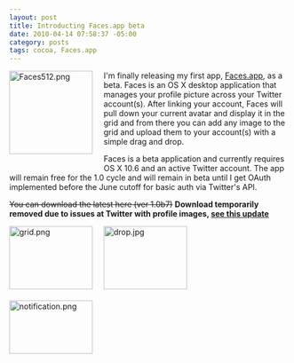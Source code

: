 ```yaml
--- 
layout: post
title: Introducting Faces.app beta
date: 2010-04-14 07:58:37 -05:00
category: posts
tags: cocoa, Faces.app
---
```

<img src="http://ctshryock.com/static/images/Faces512-thumb-150x150-20.png" width="150" height="150" alt="Faces512.png" class="mt-image-left" style="float: left; margin: 0 20px 20px 0;" />

I'm finally releasing my first app, [Faces.app][1], as a beta.  Faces is an OS X desktop application that manages your profile picture across your Twitter account(s).  After linking your account, Faces will pull down your current avatar and display it in the grid and from there you can add any image to the grid and upload them to your account(s) with a simple drag and drop.


Faces is a beta application and currently requires OS X 10.6 and an active Twitter account.  The app will remain free for the 1.0 cycle and will remain in beta until I get OAuth implemented before the June cutoff for basic auth via Twitter's API.

<strike>You can download the latest here (ver 1.0b7)</strike> 
**Download temporarily removed due to issues at Twitter with profile images, [see this update][3]**

<img src="http://ctshryock.com/static/images/grid-thumb-150x114-27.png" width="150" height="114" alt="grid.png" class="mt-image-left" style="float: left; margin: 0 20px 20px 0;" />
<img src="http://ctshryock.com/static/images/drop-thumb-150x114-24.jpg" width="150" height="114" alt="drop.jpg" class="mt-image-left" style="float: left; margin: 0 20px 20px 0;" />
<img src="http://ctshryock.com/static/images/notification-thumb-150x96-30.png" width="150" height="96" alt="notification.png" class="mt-image-left" style="float: left; margin: 0 20px 20px 0;" />

[1]: http://ctshryock.com/facesapp.html
[2]: http://scary-robot.com/apps/Faces-1.0b7.zip
[3]: http://ctshryock.com/2010/07/facesapp-update.html 

